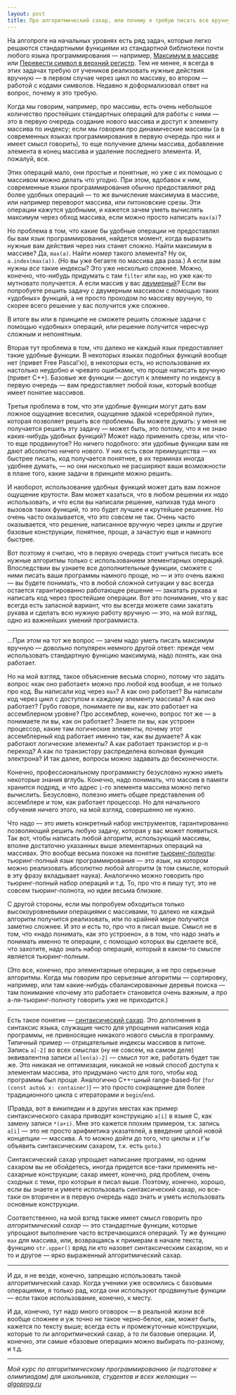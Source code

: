 ```yaml
---
layout: post
title: Про алгоритмический сахар, или почему я требую писать все вручную
---
```


На алгопроге на начальных уровнях есть ряд задач, которые легко решаются стандартными 
функциями из стандартной библиотеки почти любого языка программирования
— например, [Максимум в массиве](https://algoprog.ru/material/p72) или 
[Перевести символ в верхний регистр](https://algoprog.ru/material/p103). 
Тем не менее, я всегда в этих задачах требую от учеников 
реализовать нужные действия вручную — в первом случае через цикл по массиву,
во втором — работой с кодами символов. Недавно я доформализовал ответ на вопрос,
почему я это требую.

Когда мы говорим, например, про массивы, есть очень небольшое количество простейших 
стандартных операций для работы с ними — это в первую очередь создание нового массива 
и доступ к элементу массива по индексу; если мы говорим про динамические массивы
(а в современных языках программирования в первую очередь про них и имеет смысл говорить),
то еще получение длины массива, добавление элемента в конец массива и удаление последнего
элемента. И, пожалуй, все. 

Этих операций мало, они простые и понятные, но уже с их помощью с массивом можно делать что угодно.
При этом, вдобавок к ним, современные языки программирования обычно предоставляют ряд более
удобных операций — то же вычисление максимума в массиве, или например переворот массива,
или питоновские срезы. Эти операции кажутся удобными, и кажется зачем уметь вычислять максимум
через обход массива, если можно просто написать `max(a)`?

Но проблема в том, что какие бы удобные операции не предоставлял бы вам язык программирования,
найдется момент, когда выразить нужные вам действия через них станет сложно.
Найти максимум в массиве? Да, `max(a)`. Найти _номер_ такого элемента? Ну ок, `a.index(max(a))`.
(Но вы уже бегаете по массива два раза.)
А если вам нужны _все_ такие индексы? Это уже несколько сложнее. Можно,
конечно, что-нибудь придумать с там `filter` или `map`, но уже как-то мутновато получается.
А если массив у вас [двумерный](https://algoprog.ru/material/p357)? Если вы попробуете
решить задачу с двумерным массивом с помощью таких «удобных» функций, а не просто проходом
по массиву вручную, то скорее всего решение у вас получится уже сложнее.

В итоге вы или в принципе не сможете решить сложные задачи с помощью
«удобных» операций, или решение получится чересчур сложным и непонятным.

Вторая тут проблема в том, что далеко не каждый язык предоставляет такие удобные функции.
В некоторых языках подобных функций вообще нет (привет Free Pascal'ю), в некоторых есть, но
использование их настолько неудобно и чревато ошибками, что проще написать вручную
(привет C++). Базовые же функции — доступ к элементу по индексу в первую очередь —
вам предоставляет любой язык, который вообще имеет понятие массивов.

Третья проблема в том, что эти удобные функции могут дать вам ложное ощущение всесилия,
ощущение эдакой «серебряной пули», которая позволяет решить все проблемы. 
Вы можете думать: у меня не получается решить эту задачу — может быть, это потому,
что я не знаю каких-нибудь удобных функций? Может надо применить срезы, или что-то еще продвинутое?
Но ничего подобного: эти удобные функции вам не дают абсолютно ничего нового.
У них есть свои преимущества — их быстрее писать, код получается понятнее, 
в их терминах иногда удобнее думать, — но они нисколько не расширяют ваши возможности
в плане того, какие задачи в принципе можно решить. 

И наоборот, использование удобных функций может дать вам ложное ощущение крутости.
Вам может казаться, что в любом решении их _надо_ использовать,
и что если вы написали решение, напихав туда много вызовов таких функций,
то это будет лучшее и крутейшее решение. Но очень часто оказывается, что это совсем не так. 
Очень часто оказывается, что решение, написанное вручную через циклы и другие базовые конструкции, 
понятнее, проще, а зачастую еще и намного быстрее.

Вот поэтому я считаю, что в первую очередь стоит учиться писать все нужные алгоритмы
только с использованием элементарных операций. Впоследствии вы узнаете все дополнительные
функции, сможете с ними писать ваши программы намного проще, но — и это очень важно —
вы будете понимать, что в любой сложной ситуации у вас всегда остается гарантированно работающее
решение — закатать рукава и написать код через простейшие операции. Вот это понимание,
что у вас всегда есть запасной вариант, что вы всегда можете сами закатать рукава и сделать
всю нужную работу вручную — это, на мой взгляд, одно из важнейших умений программиста.

----

...При этом на тот же вопрос — зачем надо уметь писать максимум вручную — 
довольно популярен немного другой ответ: прежде чем использовать стандартную функцию
максимума, надо понять, как она работает. 

Но на мой взгляд, такое объяснение весьма спорно,
потому что задать вопрос «как оно работает» можно про любой код вообще, и не только про код.
Вы написали код через `max`? А как оно работает? Вы написали код через цикл с 
доступом к каждому элементу массива? А как _оно_ работает? Грубо говоря, понимаете ли вы,
как это работает на ассемблерном уровне? Про ассемблер, конечно, вопрос тот же — а понимаете ли вы,
как _он_ работает? Знаете ли вы, как устроен процессор, какие там логические элементы,
почему этот ассемблерный код работает именно так, как вы думаете? А как работают логические
элементы? А как работает транзистор и p-n переход? А как по транзистору распределена 
волновая функция электрона? И так далее, вопросы можно задавать до бесконечности.

Конечно, профессиональному программисту безусловно нужно иметь некоторые знания вглубь.
Конечно, надо понимать, что массив в памяти хранится подряд, и что адрес `i`-го элемента
массива можно легко вычислить. Безусловно, полезно иметь общее представления об ассемблере 
и том, как работает процессор. Но для начального обучения ничего этого, на мой взгляд, 
совершенно не нужно. 

Что надо — это иметь конкретный набор инструментов, гарантированно
позволяющий решить любую задачу, которая у вас может появиться. Так вот, чтобы написать 
любой алгоритм, использующий массивы, вполне достаточно указанных выше элементарных
операций на массивах. Это вообще весьма похоже на понятие 
[тьюринг-полноты](https://ru.wikipedia.org/wiki/Полнота_по_Тьюрингу):
тьюринг-полный язык программирования — это язык, на котором можно реализовать абсолютно любой алгоритм
(в том смысле, который в эту фразу вкладывает наука). Аналогично можно говорить про 
тьюринг-полный набор операций и т.д. То, про что я пишу тут, это не совсем тьюринг-полнота, 
но идеи весьма близкие.

С другой стороны, если мы попробуем обходиться только высокоуровневыми операциями с массивами,
то далеко не каждый алгоритм получится реализовать, или по крайней мере
получится заметно сложнее. И это и есть то, про что я писал выше.
Смысл не в том, что «надо понимать, как это устроено», а в том,
что надо знать и понимать именно те операции, с помощью которых вы сделаете всё, что захотите,
надо знать набор операций, который в каком-то смысле является тьюринг-полным.

(Это все, конечно, про элементарные операции, а не про серьезные алгоритмы.
Когда мы говорим про серьезные алгоритмы — сортировку, например, или там какие-нибудь
сбалансированные деревья поиска — там понимание «почему это работает» становится очень важным,
а про а-ля-тьюринг-полноту говорить уже не приходится.)

----

Есть такое понятие — [синтаксический сахар](https://ru.wikipedia.org/wiki/Синтаксический_сахар). 
Это дополнения в синтаксис языка, служащие чисто для упрощения написания кода программы,
не привносящие никакого нового смысла в программу. Типичный пример — отрицательные индексы
массивов в питоне. Запись `a[-2]` во всех смыслах (ну не совсем, на самом деле) 
эквивалентна записи `a[len(a)-2]`
— смысл тот же, работать будет так же. Это никакая не оптимизация, никакой не новый 
способ доступа к элементам массива, это придумано чисто для того, чтобы код программы был проще.
Аналогично C++-шный range-based-for (`for (const auto& x: container)`) — это просто 
сокращение для более традиционного цикла с итераторами и `begin`/`end`.

(Правда, вот в википедии и в других местах как пример синтаксического сахара приводят
конструкцию `a[i]` в языке C, как замену записи `*(a+i)`. Мне это кажется плохим примером, т.к. запись `a[i]` 
— это не просто арифметика указателей, а введение целой новой концепции — массива.
А то можно дойти до того, что циклы и `if`'ы объявить синтаксическим сахаром, т.к. есть `goto`.)

Синтаксический сахар упрощает написание программ, но одним сахаром вы не обойдетесь,
иногда придется все-таки применять не-сахарные конструкции; сахар имеет, конечно,
ряд проблем, очень сходных с теми, про которые я писал выше.
Поэтому, конечно, хорошо, если вы знаете и умеете использовать синтаксический сахар, 
но все-таки он вторичен и в первую очередь надо знать и уметь использовать основные конструкции.

Соответственно, на мой взгяд также имеет смысл говорить про _алгоритмический сахар_ —
это стандартные функции, которые упрощают выполнение часто встречающихся операций.
Ту же функцию `max` для массива, или, возвращаясь к примерам в начале текста,
функцию `str.upper()` вряд ли кто назовет синтаксическим сахаром, но и то и другое
— ярко выраженный алгоритмический сахар.

---

И да, я не везде, конечно, запрещаю использовать такой алгоритмический сахар.
Когда ученики уже освоились с базовыми операциями, я только рад, когда
они используют продвинутые функции — если такое использование, конечно, к месту.

И да, конечно, тут надо много оговорок — в реальной жизни всё вообще сложнее 
и уж точно не такое черно-белое, как, может быть, кажется по тексту выше; 
всегда есть и промежуточные конструкции,
которые то ли алгоритмический сахар, а то ли базовые операции. И, конечно,
эти самые «базовые операции» можно выбирать по-разному, и т.д.

----

*Мой курс по алгоритмическому программированию (и подготовке к олимпиадам) для школьников, студентов и всех желающих — [algoprog.ru](http://algoprog.ru)*
